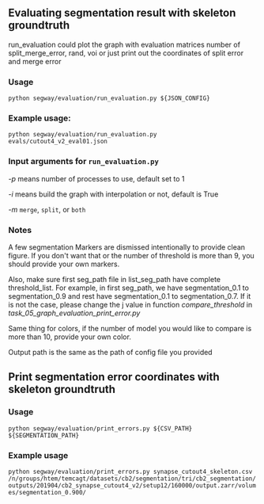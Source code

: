 ## Evaluating segmentation result with skeleton groundtruth

run_evaluation could plot the graph with evaluation matrices number of split_merge_error, rand, voi or just print out the coordinates of split error and merge error

### Usage

`python segway/evaluation/run_evaluation.py ${JSON_CONFIG}`

### Example usage:

`python segway/evaluation/run_evaluation.py evals/cutout4_v2_eval01.json`

### Input arguments for `run_evaluation.py`

*-p*  means number of processes to use, default set to 1  

*-i*  means build the graph with interpolation or not, default is True

*-m*  `merge`, `split`, or `both`

### Notes

A few segmentation Markers are dismissed intentionally to provide clean figure. If you don't want that or the number of threshold is more than 9, you should provide your own markers. 

Also, make sure first seg_path file in list_seg_path have complete threshold_list. For example, in first seg_path, we have segmentation_0.1 to segmentation_0.9 and rest have segmentation_0.1 to segmentation_0.7. If it is not the case, please change the j value in function *compare_threshold* in *task_05_graph_evaluation_print_error.py*

Same thing for colors, if the number of model you would like to compare is more than 10, provide your own color. 

Output path is the same as the path of config file you provided


## Print segmentation error coordinates with skeleton groundtruth

### Usage

`python segway/evaluation/print_errors.py ${CSV_PATH} ${SEGMENTATION_PATH}`

### Example usage

`python segway/evaluation/print_errors.py synapse_cutout4_skeleton.csv /n/groups/htem/temcagt/datasets/cb2/segmentation/tri/cb2_segmentation/outputs/201904/cb2_synapse_cutout4_v2/setup12/160000/output.zarr/volumes/segmentation_0.900/`

